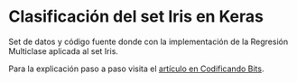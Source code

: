 # Clasificación del set Iris en Keras

Set de datos y código fuente donde con la implementación de la Regresión Multiclase aplicada al set Iris.

Para la explicación paso a paso visita el [artículo en Codificando Bits](https://codificandobits.com/deep-learning/2018/08/27/clasificacion-del-set-iris-en-keras.html).
